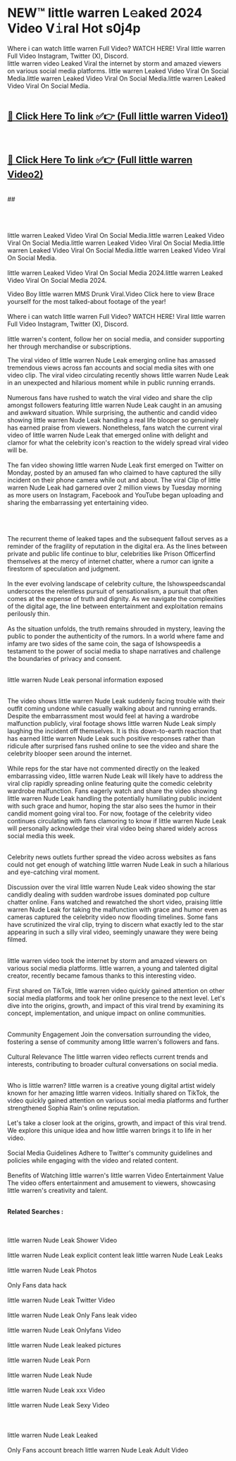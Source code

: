 
# NEW™ little warren L𝚎aked 2024 Video V𝚒ral Hot s0j4p

Where i can watch little warren Full Video? WATCH HERE! Viral little warren Full Video Instagram, Twitter (X), Discord. <br>
little warren video Leaked Viral the internet by storm and amazed viewers on various social media platforms. little warren Leaked Video Viral On Social Media.little warren Leaked Video Viral On Social Media.little warren Leaked Video Viral On Social Media.<br>
 <br>

##  <a href="https://clipsfans.site?title=little_warren&ref=git">🔴 Click Here To link ✅👉 (Full little warren Video1) </a><br>
  <br>

##  <a href="https://clipsfans.site?title=little_warren&ref=git">🔴 Click Here To link ✅👉 (Full little warren Video2)</a><br>
  <br>
  ##


  <br>

  <br>

<br><br>
little warren Leaked Video Viral On Social Media.little warren Leaked Video Viral On Social Media.little warren Leaked Video Viral On Social Media.little warren Leaked Video Viral On Social Media.little warren Leaked Video Viral On Social Media.
<br><br>
little warren Leaked Video Viral On Social Media 2024.little warren Leaked Video Viral On Social Media 2024.


Video Boy little warren MMS Drunk Viral.Video Click here to view Brace yourself for the most talked-about footage of the year!
<br><br>
Where i can watch little warren Full Video? WATCH HERE! Viral little warren Full Video Instagram, Twitter (X), Discord.
<br><br>
little warren's content, follow her on social media, and consider supporting her through merchandise or subscriptions.


The viral video of little warren Nude Leak emerging online has amassed tremendous views across fan accounts and social media sites with one video clip. The viral video circulating recently shows little warren Nude Leak in an unexpected and hilarious moment while in public running errands.
<br><br>
Numerous fans have rushed to watch the viral video and share the clip amongst followers featuring little warren Nude Leak caught in an amusing and awkward situation. While surprising, the authentic and candid video showing little warren Nude Leak handling a real life blooper so genuinely has earned praise from viewers. Nonetheless, fans watch the current viral video of little warren Nude Leak that emerged online with delight and clamor for what the celebrity icon's reaction to the widely spread viral video will be.
<br><br>
The fan video showing little warren Nude Leak first emerged on Twitter on Monday, posted by an amused fan who claimed to have captured the silly incident on their phone camera while out and about. The viral Clip of little warren Nude Leak had garnered over 2 million views by Tuesday morning as more users on Instagram, Facebook and YouTube began uploading and sharing the embarrassing yet entertaining video.
<br><br>


<br><br>
The recurrent theme of leaked tapes and the subsequent fallout serves as a reminder of the fragility of reputation in the digital era. As the lines between private and public life continue to blur, celebrities like Prison Officerfind themselves at the mercy of internet chatter, where a rumor can ignite a firestorm of speculation and judgment.
<br><br>
In the ever evolving landscape of celebrity culture, the Ishowspeedscandal underscores the relentless pursuit of sensationalism, a pursuit that often comes at the expense of truth and dignity. As we navigate the complexities of the digital age, the line between entertainment and exploitation remains perilously thin.
<br><br>
As the situation unfolds, the truth remains shrouded in mystery, leaving the public to ponder the authenticity of the rumors. In a world where fame and infamy are two sides of the same coin, the saga of Ishowspeedis a testament to the power of social media to shape narratives and challenge the boundaries of privacy and consent.
<br><br>





little warren Nude Leak personal information exposed
<br><br>



The video shows little warren Nude Leak suddenly facing trouble with their outfit coming undone while casually walking about and running errands. Despite the embarrassment most would feel at having a wardrobe malfunction publicly, viral footage shows little warren Nude Leak simply laughing the incident off themselves. It is this down-to-earth reaction that has earned little warren Nude Leak such positive responses rather than ridicule after surprised fans rushed online to see the video and share the celebrity blooper seen around the internet.
<br><br>
While reps for the star have not commented directly on the leaked embarrassing video, little warren Nude Leak will likely have to address the viral clip rapidly spreading online featuring quite the comedic celebrity wardrobe malfunction. Fans eagerly watch and share the video showing little warren Nude Leak handling the potentially humiliating public incident with such grace and humor, hoping the star also sees the humor in their candid moment going viral too. For now, footage of the celebrity video continues circulating with fans clamoring to know if little warren Nude Leak will personally acknowledge their viral video being shared widely across social media this week.
<br><br>

Celebrity news outlets further spread the video across websites as fans could not get enough of watching little warren Nude Leak in such a hilarious and eye-catching viral moment.
<br><br>
Discussion over the viral little warren Nude Leak video showing the star candidly dealing with sudden wardrobe issues dominated pop culture chatter online. Fans watched and rewatched the short video, praising little warren Nude Leak for taking the malfunction with grace and humor even as cameras captured the celebrity video now flooding timelines. Some fans have scrutinized the viral clip, trying to discern what exactly led to the star appearing in such a silly viral video, seemingly unaware they were being filmed.
<br><br>


little warren video took the internet by storm and amazed viewers on various social media platforms. little warren, a young and talented digital creator, recently became famous thanks to this interesting video.
<br><br>
First shared on TikTok, little warren video quickly gained attention on other social media platforms and took her online presence to the next level. Let's dive into the origins, growth, and impact of this viral trend by examining its concept, implementation, and unique impact on online communities.
<br><br>

Community Engagement Join the conversation surrounding the video, fostering a sense of community among little warren's followers and fans.
<br><br>
Cultural Relevance The little warren video reflects current trends and interests, contributing to broader cultural conversations on social media.
<br><br>




Who is little warren? little warren is a creative young digital artist widely known for her amazing little warren videos. Initially shared on TikTok, the video quickly gained attention on various social media platforms and further strengthened Sophia Rain's online reputation.
<br><br>
Let's take a closer look at the origins, growth, and impact of this viral trend. We explore this unique idea and how little warren brings it to life in her video.
<br><br>
Social Media Guidelines Adhere to Twitter's community guidelines and policies while engaging with the video and related content.
<br><br>
Benefits of Watching little warren's little warren Video Entertainment Value The video offers entertainment and amusement to viewers, showcasing little warren's creativity and talent.
<br><br>




<strong>Related Searches :</strong>

<br><br>
little warren Nude Leak Shower Video
<br><br>
little warren Nude Leak explicit content leak
little warren Nude Leak Leaks
<br><br>
little warren Nude Leak Photos
<br><br>
Only Fans data hack
<br><br>
little warren Nude Leak Twitter Video
<br><br>
little warren Nude Leak Only Fans leak video
<br><br>
little warren Nude Leak Onlyfans Video
<br><br>
little warren Nude Leak leaked pictures
<br><br>
little warren Nude Leak Porn
<br><br>
little warren Nude Leak Nude
<br><br>
little warren Nude Leak xxx Video
<br><br>
little warren Nude Leak Sexy Video
<br><br>
<br><br>
little warren Nude Leak Leaked
<br><br>
Only Fans account breach
little warren Nude Leak Adult Video
<br><br>